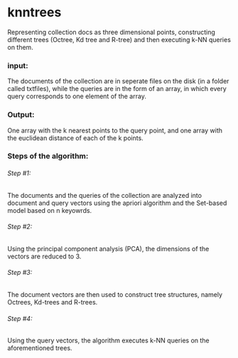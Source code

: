 # knntrees
Representing collection docs as three dimensional points, constructing different trees (Octree, Kd tree and R-tree) and then executing k-NN queries on them.


### input:
  The documents of the collection are in seperate files on the disk (in a folder called txtfiles), while the queries are in the form of an array, in which every query corresponds to one element of the array.
  
### Output:
  One array with the k nearest points to the query point, and one array with the euclidean distance of each of the k points.

### Steps of the algorithm:

###### Step #1:
  The documents and the queries of the collection are analyzed into document and query vectors using the apriori algorithm and the Set-based model based on n keyowrds.
  
###### Step #2:
  Using the principal component analysis (PCA), the dimensions of the vectors are reduced to 3.
  
###### Step #3:
  The document vectors are then used to construct tree structures, namely Octrees, Kd-trees and R-trees.
  
###### Step #4:
  Using the query vectors, the algorithm executes k-NN queries on the aforementioned trees.
  
